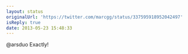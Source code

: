 ```yaml
---
layout: status
originalUrl: 'https://twitter.com/marcgg/status/337595918952042497'
isReply: true
date: 2013-05-23 15:48:33
---
```


@arsduo Exactly!
